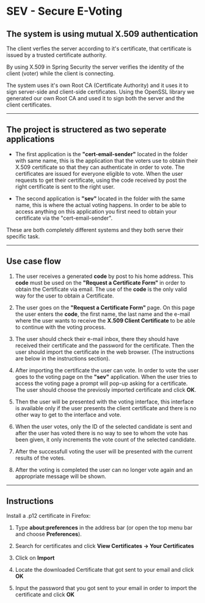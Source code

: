 # SEV - Secure E-Voting


## The system is using mutual X.509 authentication

The client verfies the server according to it's certificate, that certificate is issued by a trusted certificate authority.

By using X.509 in Spring Security the server verifies the identity of the client (voter) while the client is connecting.

The system uses it's own Root CA (Certificate Authority) and it uses it to sign server-side and client-side certificates. Using the OpenSSL library we generated our own Root CA and used it to sign both the server and the client certificates.

---

## The project is structered as two seperate applications

- The first application is the <strong>"cert-email-sender"</strong> located in the folder with same name, this is the application that the voters use to obtain their X.509 certificate so that they can authenticate in order to vote.
The certificates are issued for everyone eligible to vote. When the user requests to get their certificate, using the code received by post the right certificate is sent to the right user.

- The second application is <strong> "sev" </strong> located in the folder with the same name, this is where the actual voting happens. In order to be able to access anything on this application you first need to obtain your certificate via the "cert-email-sender".

These are both completely different systems and they both serve their specific task. 

---

## Use case flow

1. The user receives a generated <strong>code</strong> by post to his home address. This <strong>code</strong> must be used on the <strong> "Request a Certificate Form" </strong> in order to obtain the Certificate via email. The use of the <strong>code</strong> is the only valid way for the user to obtain a Certificate.

2. The user goes on the <strong> "Request a Certificate Form" </strong> page. On this page the user enters the <strong>code</strong>, the first name, the last name and the e-mail where the user wants to receive the <strong>X.509 Client Certificate </strong> to be able to continue with the voting process.

3. The user should check their e-mail inbox, there they should have received their certificate and the password for the certificate. Then the user should import the certificate in the web browser. (The instructions are below in the instructions section).
 
4. After importing the certificate the user can vote. In order to vote the user goes to the voting page on the <strong>"sev"</strong> application. When the user tries to access the voting page a prompt will pop-up asking for a certificate. The user should choose the previosly imported certificate and click <strong>OK</strong>.

5. Then the user will be presented with the voting interface, this interface is available only if the user presents the client certificate and there is no other way to get to the interface and vote. 

6. When the user votes, only the ID of the selected candidate is sent and after the user has voted there is no way to see to whom the vote has been given, it only increments the vote count of the selected candidate.

7. After the successfull voting the user will be presented with the current results of the votes.

8. After the voting is completed the user can no longer vote again and an appropriate message will be shown.

---
## Instructions

Install a .p12 certificate in Firefox:

1. Type <strong>about:preferences</strong> in the address bar (or open the top menu bar and choose <strong>Preferences</strong>).

2. Search for certificates and click <strong>View Certificates -> Your Certificates </strong>

3. Click on <strong>Import</strong>

4. Locate the downloaded Certificate that got sent to your email and click <strong>OK</strong>

5. Input the password that you got sent to your email in order to import the certificate and click <strong>OK</strong>
